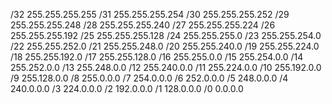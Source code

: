 
/32 255.255.255.255 
/31 255.255.255.254 
/30 255.255.255.252 
/29 255.255.255.248 
/28 255.255.255.240 
/27 255.255.255.224 
/26 255.255.255.192 
/25 255.255.255.128 
/24 255.255.255.0 
/23 255.255.254.0 
/22 255.255.252.0 
/21 255.255.248.0 
/20 255.255.240.0 
/19 255.255.224.0 
/18 255.255.192.0 
/17 255.255.128.0 
/16 255.255.0.0 
/15 255.254.0.0 
/14 255.252.0.0 
/13 255.248.0.0 
/12 255.240.0.0 
/11 255.224.0.0 
/10 255.192.0.0 
/9 255.128.0.0 
/8 255.0.0.0
/7 254.0.0.0 
/6 252.0.0.0 
/5 248.0.0.0 
/4 240.0.0.0 
/3 224.0.0.0 
/2 192.0.0.0 
/1 128.0.0.0 
/0 0.0.0.0 